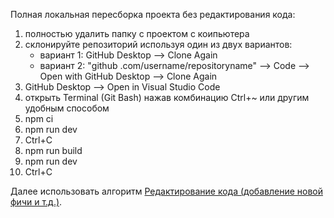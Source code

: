 Полная локальная пересборка проекта без редактирования кода:

1.  полностью удалить папку с проектом с коипьютера
2.  склонируйте репозиторий используя один из двух вариантов:
    - вариант 1: GitHub Desktop --> Clone Again
    - вариант 2: "github .com/username/repositoryname" --> Code --> Open with
      GitHub Desktop --> Clone Again
3.  GitHub Desktop --> Open in Visual Studio Code
4.  открыть Terminal (Git Bash) нажав комбинацию Ctrl+~ или другим удобным
    способом
5.  npm ci
6.  npm run dev
7.  Ctrl+C
8.  npm run build
9.  npm run dev
10. Ctrl+C

Далее использовать алгоритм
[Редактирование кода (добавление новой фичи и т.д.)](https://github.com/maksymkushnirov/usefullnesses/blob/main/teamwork/code-editing/редактирование-кода.md).

<!-- README.ru.md -->
